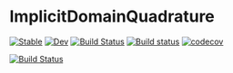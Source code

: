 # ImplicitDomainQuadrature

[![Stable](https://img.shields.io/badge/docs-stable-blue.svg)](https://ArjunNarayanan.github.io/ImplicitDomainQuadrature/stable)
[![Dev](https://img.shields.io/badge/docs-dev-blue.svg)](https://ArjunNarayanan.github.io/ImplicitDomainQuadrature/dev)
[![Build Status](https://travis-ci.com/ArjunNarayanan/ImplicitDomainQuadrature.svg?branch=master)](https://travis-ci.com/ArjunNarayanan/ImplicitDomainQuadrature)
[![Build status](https://ci.appveyor.com/api/projects/status/p4p3quabn9w2tc8u?svg=true)](https://ci.appveyor.com/project/ArjunNarayanan/implicitdomainquadrature)
[![codecov](https://codecov.io/gh/ArjunNarayanan/ImplicitDomainQuadrature/branch/master/graph/badge.svg)](https://codecov.io/gh/ArjunNarayanan/ImplicitDomainQuadrature)

[![Build Status](https://api.cirrus-ci.com/github/ArjunNarayanan/ImplicitDomainQuadrature.jl.svg)](https://cirrus-ci.com/github/ArjunNarayanan/ImplicitDomainQuadrature.jl)
